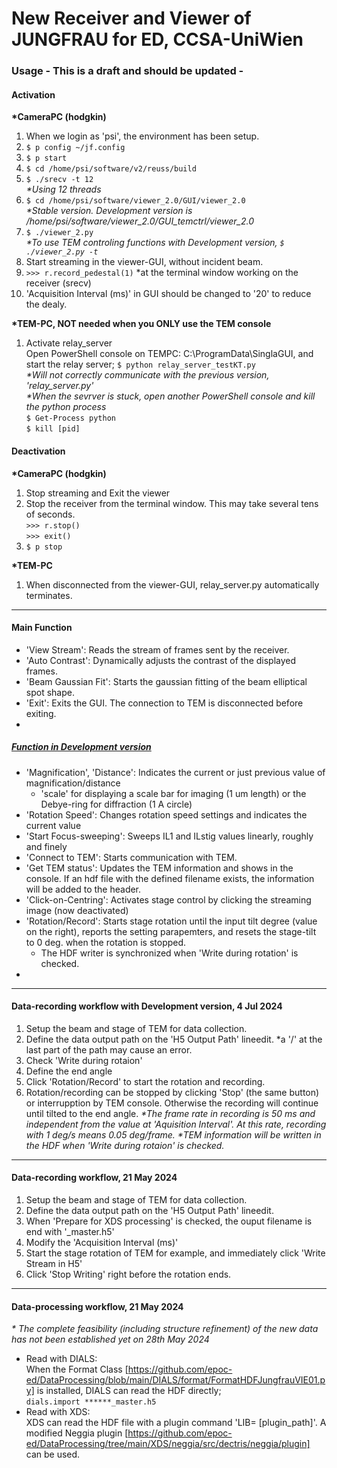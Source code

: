 # New Receiver and Viewer of JUNGFRAU for ED, CCSA-UniWien
### Usage - This is a draft and should be updated -

#### Activation
**\*CameraPC (hodgkin)**
1. When we login as 'psi', the environment has been setup.
1.  ```$ p config ~/jf.config```
1.  ```$ p start```
1.  ```$ cd /home/psi/software/v2/reuss/build```
1.  ```$ ./srecv -t 12``` \
    *\*Using 12 threads*
1.  ```$ cd /home/psi/software/viewer_2.0/GUI/viewer_2.0```\
    *\*Stable version. Development version is /home/psi/software/viewer_2.0/GUI_temctrl/viewer_2.0*
1.  ```$ ./viewer_2.py```\
    *\*To use TEM controling functions with Development version, ```$ ./viewer_2.py -t```*
1. Start streaming in the viewer-GUI, without incident beam.
1.  ```>>> r.record_pedestal(1)``` *at the terminal window working on the receiver (srecv)
1. 'Acquisition Interval (ms)' in GUI should be changed to '20' to reduce the dealy.

**\*TEM-PC, NOT needed when you ONLY use the TEM console**
1. Activate relay_server \
Open PowerShell console on TEMPC: C:\ProgramData\SinglaGUI, and start the relay server;
```$ python relay_server_testKT.py```  
*\*Will not correctly communicate with the previous version, 'relay_server.py'*  
*\*When the sevrver is stuck, open another PowerShell console and kill the python process*  
```$ Get-Process python```  
```$ kill [pid]```  

#### Deactivation
**\*CameraPC (hodgkin)**
1. Stop streaming and Exit the viewer
1. Stop the receiver from the terminal window. This may take several tens of seconds.\
    ```>>> r.stop()``` \
    ```>>> exit()```
1. ```$ p stop```

**\*TEM-PC**
1. When disconnected from the viewer-GUI, relay_server.py automatically terminates.

***
#### Main Function
 - 'View Stream': Reads the stream of frames sent by the receiver.
 - 'Auto Contrast': Dynamically adjusts the contrast of the displayed frames.
 - 'Beam Gaussian Fit': Starts the gaussian fitting of the beam elliptical spot shape.
 - 'Exit': Exits the GUI. The connection to TEM is disconnected before exiting.
 -
 
##### *[Function in Development version](screenshot/ver_4Jul2024.png)*

 - 'Magnification', 'Distance': Indicates the current or just previous value of magnification/distance
     - 'scale' for displaying a scale bar for imaging (1 um length) or the Debye-ring for diffraction (1 A circle)
 - 'Rotation Speed': Changes rotation speed settings and indicates the current value
 - 'Start Focus-sweeping': Sweeps IL1 and ILstig values linearly, roughly and finely
 - 'Connect to TEM': Starts communication with TEM.
 - 'Get TEM status': Updates the TEM information and shows in the console. If an hdf file with the defined filename exists, the information will be added to the header.
 - 'Click-on-Centring': Activates stage control by clicking the streaming image (now deactivated)
 - 'Rotation/Record': Starts stage rotation until the input tilt degree (value on the right), reports the setting parapemters, and resets the stage-tilt to 0 deg. when the rotation is stopped.
     - The HDF writer is synchronized when 'Write during rotation' is checked.
 - 
 
***
#### Data-recording workflow with Development version, 4 Jul 2024
1. Setup the beam and stage of TEM for data collection.
1. Define the data output path on the 'H5 Output Path' lineedit. *a '/' at the last part of the path may cause an error.
1. Check 'Write during rotaion'
1. Define the end angle
1. Click 'Rotation/Record' to start the rotation and recording.
1. Rotation/recording can be stopped by clicking 'Stop' (the same button) or interrupption by TEM console. Otherwise the recording will continue until tilted to the end angle.
*\*The frame rate in recording is 50 ms and independent from the value at 'Aquisition Interval'. At this rate, recording with 1 deg/s means 0.05 deg/frame.*
*\*TEM information will be written in the HDF when 'Write during rotaion' is checked.*

***
#### Data-recording workflow, 21 May 2024
1. Setup the beam and stage of TEM for data collection.
1. Define the data output path on the 'H5 Output Path' lineedit.
1. When 'Prepare for XDS processing' is checked, the ouput filename is end with '_master.h5'
1. Modify the 'Acquisition Interval (ms)'
1. Start the stage rotation of TEM for example, and immediately click 'Write Stream in H5'
1. Click 'Stop Writing' right before the rotation ends.

***
#### Data-processing workflow, 21 May 2024
*\* The complete feasibility (including structure refinement) of the new data has not been established yet on 28th May 2024*
- Read with DIALS:\
    When the Format Class [https://github.com/epoc-ed/DataProcessing/blob/main/DIALS/format/FormatHDFJungfrauVIE01.py] is installed, DIALS can read the HDF directly;\
    ```dials.import ******_master.h5```
- Read with XDS:\
    XDS can read the HDF file with a plugin command 'LIB= [plugin_path]'. A modified Neggia plugin [https://github.com/epoc-ed/DataProcessing/tree/main/XDS/neggia/src/dectris/neggia/plugin] can be used.